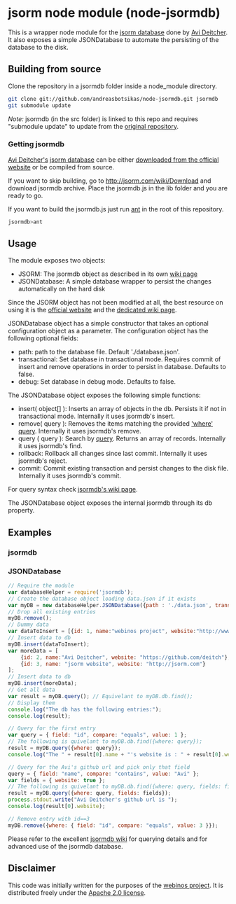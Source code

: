 # jsorm node module (node-jsormdb)

This is a wrapper node module for the [jsorm database](http://jsorm.com/) done by [Avi Deitcher](https://github.com/deitch).
It also exposes a simple JSONDatabase to automate the persisting of the database to the disk.

## Building from source

Clone the repository in a jsormdb folder inside a node_module directory.
``` bash
git clone git://github.com/andreasbotsikas/node-jsormdb.git jsormdb
git submodule update 
```
_Note:_ jsormdb (in the src folder) is linked to this repo and requires "submodule update" to update from the [original repository](https://github.com/deitch/jsormdb).

### Getting jsormdb

[Avi Deitcher's](https://github.com/deitch) [jsorm database](http://jsorm.com/) can be either [downloaded from the official website](http://jsorm.com/wiki/Download) or be compiled from source.

If you want to skip building, go to http://jsorm.com/wiki/Download and download jsormdb archive. Place the jsormdb.js in the lib folder and you are ready to go. 

If you want to build the jsormdb.js just run [ant](http://ant.apache.org/) in the root of this repository. 
``` bash
jsormdb>ant 
```

## Usage

The module exposes two objects:
 * JSORM: The jsormdb object as described in its own [wiki page](http://jsorm.com/wiki/Jsormdb)
 * JSONDatabase: A simple database wrapper to persist the changes automatically on the hard disk

Since the JSORM object has not been modified at all, the best resource on using it is the [official website](http://jsorm.com/) and the [dedicated wiki page](http://jsorm.com/wiki/Jsormdb). 

JSONDatabase object has a simple constructor that takes an optional configuration object as a parameter. 
The configuration object has the following optional fields:

 * path: path to the database file. Default './database.json'.
 * transactional: Set database in transactional mode. Requires commit of insert and remove operations in order to persist in database. Defaults to false.
 * debug: Set database in debug mode. Defaults to false.

The JSONDatabase object exposes the following simple functions:
 * insert( object[] ): Inserts an array of objects in the db. Persists it if not in transactional mode. Internally it uses jsormdb's insert.
 * remove( query ): Removes the items matching the provided ['where' query](http://jsorm.com/wiki/Jsormdb). Internally it uses jsormdb's remove.
 * query ( query ): Search by [query](http://jsorm.com/wiki/Jsormdb). Returns an array of records. Internally it uses jsormdb's find.
 * rollback: Rollback all changes since last commit. Internally it uses jsormdb's reject.
 * commit: Commit existing transaction and persist changes to the disk file. Internally it uses jsormdb's commit. 

For query syntax check [jsormdb's wiki page](http://jsorm.com/wiki/Jsormdb).

The JSONDatabase object exposes the internal jsormdb through its db property.

## Examples

### jsormdb

### JSONDatabase

``` javascript
// Require the module
var databaseHelper = require('jsormdb');
// Create the database object loading data.json if it exists
var myDB = new databaseHelper.JSONDatabase({path : './data.json', transactional : false});
// Drop all existing entries
myDB.remove();
// Dummy data
var dataToInsert = [{id: 1, name:"webinos project", website:"http://www.webinos.org"}];
// Insert data to db
myDB.insert(dataToInsert);
var moreData = [
	{id: 2, name:"Avi Deitcher", website: "https://github.com/deitch"},
	{id: 3, name: "jsorm website", website: "http://jsorm.com"}
];
// Insert data to db
myDB.insert(moreData);
// Get all data
var result = myDB.query(); // Equivelant to myDB.db.find();
// Display them
console.log("The db has the following entries:");
console.log(result);

// Query for the first entry
var query = { field: "id", compare: "equals", value: 1 };
// The following is quivelant to myDB.db.find({where: query});
result = myDB.query({where: query});
console.log("The " + result[0].name + "'s website is : " + result[0].website);

// Query for the Avi's github url and pick only that field
query = { field: "name", compare: "contains", value: "Avi" };
var fields = { website: true };
// The following is quivelant to myDB.db.find({where: query, fields: fields});
result = myDB.query({where: query, fields: fields});
process.stdout.write("Avi Deitcher's github url is ");
console.log(result[0].website);

// Remove entry with id==3
myDB.remove({where: { field: "id", compare: "equals", value: 3 }});
```

Please refer to the excellent [jsormdb wiki](http://jsorm.com/wiki/Jsormdb) for querying details and for advanced use of the jsormdb database.

## Disclaimer

This code was initially written for the purposes of the [webinos project](http://www.webinos.org). 
It is distributed freely under the [Apache 2.0 license](www.apache.org/licenses/LICENSE-2.0).
